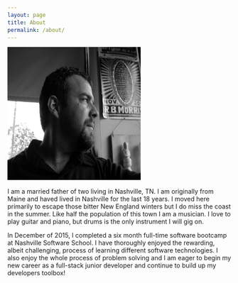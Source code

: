 ```yaml
---
layout: page
title: About
permalink: /about/
---
```


<div id="profile-pic">
  <img class="profile-pic" src="/images/waynebw.jpg" width="300" height="300">
</div>

I am a married father of two living in Nashville, TN.  I am originally from Maine and haved lived in Nashville for the last 18 years.  I moved here primarily to escape those bitter New England winters but I do miss the coast in the summer.  Like half the population of this town I am a musician.  I love to play guitar and piano, but drums is the only instrument I will gig on.

In December of 2015, I completed a six month full-time software bootcamp at Nashville Software School.  I have thoroughly enjoyed the rewarding, albeit challenging, process of learning different software technologies.  I also enjoy the whole process of problem solving and I am eager to begin my new career as a full-stack junior developer and continue to build up my developers toolbox!




